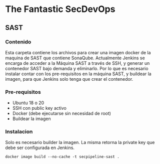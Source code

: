 # The Fantastic SecDevOps
## SAST

### Contenido
Esta carpeta contiene los archivos para crear una imagen docker de la maquina de SAST que contiene SonaQube. Actualmente Jenkins se encarga de acceder a la Máquina SAST a través de SSH, y generar un contenedor SAST bajo demanda y eliminarlo. Por lo que es necesario instalar contar con los pre-requisitos en la máquina SAST, y buildear la imagen, para que Jenkins solo tenga que crear el contenedor.

### Pre-requisitos
- Ubuntu 18 o 20
- SSH con public key activo
- Docker (debe ejecutarse sin necesidad de root)
- Buildear la imagen

### Instalacion

Solo es necesario builder la imagen. La misma retorna la private key que debe ser configurada en Jenkins.

```
docker image build --no-cache -t secpipeline-sast .
```
